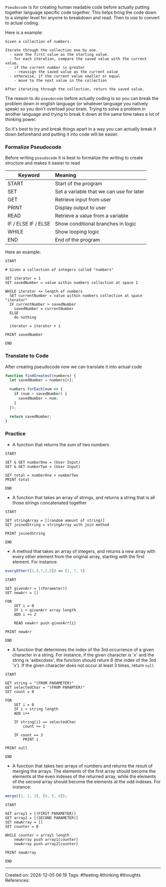 `Pseudocode` is for creating human readable code before actually putting together language specific code together. This helps bring the code down to a simpler level for anyone to breakdown and read. Then to use to convert to actual coding.

Here is a example:

```
Given a collection of numbers.

Iterate through the collection one by one.
  - save the first value as the starting value.
  - for each iteration, compare the saved value with the current value.
  - if the current number is greater
    - reassign the saved value as the current value
  - otherwise, if the current value smaller or equal
    - move to the next value in the collection

After iterating through the collection, return the saved value.
```

The reason to do `pseudocode` before actually coding is so you can break the problem down in english language (or whatever language you natively speak) so you don't overload your brain. Trying to solve a problem in another language and trying to break it down at the same time takes a lot of thinking power.

So it's best to try and break things apart in a way you can actually break it down beforehand and putting it into code will be easier.

### Formalize Pseudocode

Before writing `pseudocode` it is best to formalize the writing to create structure and makes it easier to read

| Keyword             | Meaning                                  |
| ------------------- | :--------------------------------------- |
| START               | Start of the program                     |
| SET                 | Set a variable that we can use for later |
| GET                 | Retrieve input from user                 |
| PRINT               | Display output to user                   |
| READ                | Retrieve a value from a variable         |
| IF / ELSE IF / ELSE | Show conditional branches in logic       |
| WHILE               | Show looping logic                       |
| END                 | End of the program                       |
Here an example:

```
START

# Given a collection of integers called "numbers"

SET iterator = 1
SET savedNumber = value within numbers collection at space 1

WHILE iterator <= length of numbers
  SET currentNumber = value within numbers collection at space "iterator"
  IF currentNumber > savedNumber
    savedNumber = currentNumber
  ELSE
    do nothing

  iterator = iterator + 1

PRINT savedNumber

END
```

### Translate to Code

After creating pseudocode now we can translate it into actual code
```javascript
function findGreatest(numbers) {
  let savedNumber = numbers[0];

  numbers.forEach(num => {
    if (num > savedNumber) {
      savedNumber = num;
    }
  });

  return savedNumber;
}
```

### Practice

- A function that returns the sum of two numbers
```
START

SET & GET numberOne = (User Input)
SET & GET numberTwo = (User Input)

SET total = numberOne + numberTwo
PRINT total

END
```

- A function that takes an array of strings, and returns a string that is all those strings concatenated together
```
START

SET stringArray = [(random amount of string)]
SET joinedString = stringArray with join method

PRINT joinedString

END
```

- A method that takes an array of integers, and returns a new array with every other element from the original array, starting with the first element. For instance:
```javascript
everyOther([1,4,7,2,5]) => [1, 7, 5]
```
```
START

SET givenArr = [(Parameter)]
SET newArr = []

FOR
	SET i = 0
	IF i < givenArr array length
	ADD i += 2
	
	READ newArr push givenArr[i]

PRINT newArr

END
```

- A function that determines the index of the 3rd occurrence of a given character in a string. For instance, if the given character is 'x' and the string is 'axbxcdxex', the function should return 6 (the index of the 3rd 'x'). If the given character does not occur at least 3 times, return `null`
```
START

GET string = "(FROM PARAMETER)"
GET selectedChar = "(FROM PARAMTER)"
SET count = 0

FOR
	SET i = 0
	IF i < string length
	ADD i++
	
	IF string[i] == selectedChar
		count += 1
		
	IF count == 3
		PRINT i

PRINT null

END
```

- A function that takes two arrays of numbers and returns the result of merging the arrays. The elements of the first array should become the elements at the even indexes of the returned array, while the elements of the second array should become the elements at the odd indexes. For instance: 
```javascript
merge([1, 2, 3], [4, 5, 6]);
```
```
START

GET array1 = [(FIRST PARAMETER)]
GET array2 = [(SECOND PARAMETER)]
SET newArray = []
SET counter = 0

WHILE counter < array1 length
	newArray push array1[counter]
	newArray push array2[counter]

PRINT newArray

END
```

---
Created on: 2024-12-05 06:19
Tags: #fleeting #thinking #thoughts
References:
